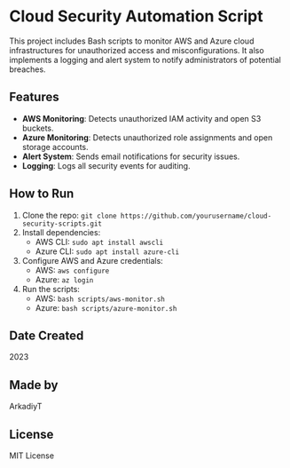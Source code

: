 # Cloud Security Automation Script

This project includes Bash scripts to monitor AWS and Azure cloud infrastructures for unauthorized access and misconfigurations. It also implements a logging and alert system to notify administrators of potential breaches.

## Features
- **AWS Monitoring**: Detects unauthorized IAM activity and open S3 buckets.
- **Azure Monitoring**: Detects unauthorized role assignments and open storage accounts.
- **Alert System**: Sends email notifications for security issues.
- **Logging**: Logs all security events for auditing.

## How to Run
1. Clone the repo: `git clone https://github.com/yourusername/cloud-security-scripts.git`
2. Install dependencies:
   - AWS CLI: `sudo apt install awscli`
   - Azure CLI: `sudo apt install azure-cli`
3. Configure AWS and Azure credentials:
   - AWS: `aws configure`
   - Azure: `az login`
4. Run the scripts:
   - AWS: `bash scripts/aws-monitor.sh`
   - Azure: `bash scripts/azure-monitor.sh`

## Date Created
2023

## Made by
ArkadiyT

## License
MIT License